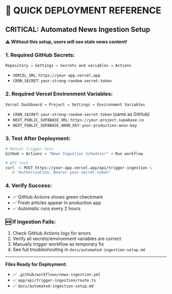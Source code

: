 # 🚀 QUICK DEPLOYMENT REFERENCE

## CRITICAL: Automated News Ingestion Setup

**⚠️ Without this setup, users will see stale news content!**

### 1. Required GitHub Secrets:
```
Repository → Settings → Secrets and variables → Actions
```
- `VERCEL_URL`: `https://your-app.vercel.app`
- `CRON_SECRET`: `your-strong-random-secret-token`

### 2. Required Vercel Environment Variables:
```
Vercel Dashboard → Project → Settings → Environment Variables
```
- `CRON_SECRET`: `your-strong-random-secret-token` (same as GitHub)
- `NEXT_PUBLIC_SUPABASE_URL`: `https://your-project.supabase.co`
- `NEXT_PUBLIC_SUPABASE_ANON_KEY`: `your-production-anon-key`

### 3. Test After Deployment:
```bash
# Manual trigger test
GitHub → Actions → "News Ingestion Scheduler" → Run workflow

# API test
curl -X POST https://your-app.vercel.app/api/trigger-ingestion \
  -H "Authorization: Bearer your-secret-token"
```

### 4. Verify Success:
- ✅ GitHub Actions shows green checkmark
- ✅ Fresh articles appear in production app
- ✅ Automatic runs every 2 hours

### 🆘 If Ingestion Fails:
1. Check GitHub Actions logs for errors
2. Verify all secrets/environment variables are correct
3. Manually trigger workflow as temporary fix
4. See full troubleshooting in `docs/automated-ingestion-setup.md`

---
**Files Ready for Deployment:**
- ✅ `.github/workflows/news-ingestion.yml`
- ✅ `app/api/trigger-ingestion/route.ts`
- ✅ `docs/automated-ingestion-setup.md`
